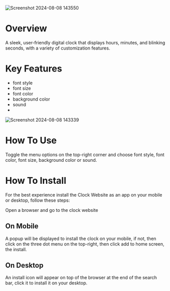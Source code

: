![Screenshot 2024-08-08 143550](https://github.com/user-attachments/assets/87a77c19-0fbb-4b3d-b4d8-9a48638520ce)

# Overview

A sleek, user-friendly digital clock that displays hours, minutes, and blinking seconds, with a variety of customization features.

# Key Features

+ font style
+ font size
+ font color
+ background color
+ sound
+ 
![Screenshot 2024-08-08 143339](https://github.com/user-attachments/assets/63e3aa53-67ca-4b7a-8ed6-e01748163b77)

# How To Use

Toggle the menu options on the top-right corner and choose font style, font color, font size, background color or sound.

# How To Install

For the best experience install the Clock Website as an app on your mobile or desktop, follow these steps:

Open a browser and go to the clock website

## On Mobile
A popup will be displayed to install the clock on your mobile,
if not, then click on the three dot menu on the top-right, then click add to home screen, the install.

## On Desktop
An install icon will appear on top of the browser at the end of the search bar, click it to install it on your desktop.

